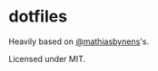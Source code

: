 # dotfiles

Heavily based on [@mathiasbynens](https://github.com/mathiasbynens/dotfiles)'s.

Licensed under MIT.
